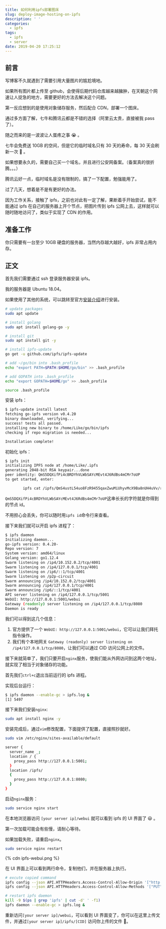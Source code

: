 ```yaml
---
title: 如何利用ipfs部署图床
slug: deploy-image-hosting-on-ipfs
description: ' '
categories:
  - ipfs
tags:
  - ipfs
  - server
date: 2019-04-20 17:25:12
---
```


## 前言

写博客不久就遇到了需要引用大量图片的尴尬境地。

如果所有图片都上传至 github，会使得后期代码仓库越来越臃肿，在天朝这个网速让人捉急的地方，需要更好的方法去解决这个问题。

第一反应想到的是使用对象储存服务，然后配合 CDN，部署一个图床。

通过多方面了解，七牛和腾讯云都是不错的选择（阿里云太贵，直接被我 pass 了）。

随之而来的是一波波让人蛋疼之事 😭 。

七牛会免费送 10GB 的空间，但是它的临时域名只有 30 天的寿命，每 30 天会刷新一次 🤒 。

如果想要永久的，需要自己买一个域名，并且进行公安网备案。（备案真的很折腾。。。）

腾讯云好一点，临时域名是没有限制的，搞了一下配置，勉强能用了。

过了几天，想着是不是有更好的办法。

因为工作关系，接触了 ipfs，之前也对此有一定了解，果断着手开始尝试，能不能通过 ipfs 在自己的服务器上开个节点，把图片传到 ipfs 公网上去，这样就可以随时随地访问了，类似于实现了 CDN 的作用。

## 准备工作

你只需要有一台至少 10GB 硬盘的服务器，当然内存越大越好，ipfs 非常占用内存。

## 正文

首先我们需要通过 ssh 登录服务器安装 ipfs。

我的服务器是 Ubuntu 18.04。

如果使用了其他的系统，可以跳转至官方[安装介绍](https://docs.ipfs.io/introduction/install/)进行安装。

```bash
# update packages
sudo apt update

# install golang
sudo apt install golang-go -y

# install git
sudo apt install git -y

# install ipfs-update
go get -u github.com/ipfs/ipfs-update

# add ~/go/bin into .bash_profile
echo "export PATH=$PATH:$HOME/go/bin" >> .bash_profile

# add GOPATH into .bash_profile
echo "export GOPATH=$HOME/go" >> .bash_profile

source .bash_profile
```

安装 ipfs：

```bash
$ ipfs-update install latest
fetching go-ipfs version v0.4.20
binary downloaded, verifying...
success! tests all passed.
installing new binary to /home/Like/go/bin/ipfs
checking if repo migration is needed...

Installation complete!
```

初始化 ipfs：

```bash
$ ipfs init
initializing IPFS node at /home/Like/.ipfs
generating 2048-bit RSA keypair...done
peer identity: QmS5DQXifPi4cBRDYhVLWbSAYcMEvt4J6RdBs4mCMr7oUP
to get started, enter:

        ipfs cat /ipfs/QmS4ustL54uo8FzR9455qaxZwuMiUhyvMcX9Ba8nUH4uVv/readme
```

`QmS5DQXifPi4cBRDYhVLWbSAYcMEvt4J6RdBs4mCMr7oUP`这串长长的字符就是你得到的节点 id。

不用担心会丢失，你可以随时用`ipfs id`命令行来查看。

接下来我们就可以开启 ipfs 进程了：

```bash
$ ipfs daemon
Initializing daemon...
go-ipfs version: 0.4.20-
Repo version: 7
System version: amd64/linux
Golang version: go1.12.4
Swarm listening on /ip4/10.152.0.2/tcp/4001
Swarm listening on /ip4/127.0.0.1/tcp/4001
Swarm listening on /ip6/::1/tcp/4001
Swarm listening on /p2p-circuit
Swarm announcing /ip4/10.152.0.2/tcp/4001
Swarm announcing /ip4/127.0.0.1/tcp/4001
Swarm announcing /ip6/::1/tcp/4001
API server listening on /ip4/127.0.0.1/tcp/5001
WebUI: http://127.0.0.1:5001/webui
Gateway (readonly) server listening on /ip4/127.0.0.1/tcp/8080
Daemon is ready
```

我们可以得到这几个信息：

1. 官方提供了一个 `WebUI: http://127.0.0.1:5001/webui`，它可以让我们拜托指令操作。
2. 我们有个本地网关 `Gateway (readonly) server listening on /ip4/127.0.0.1/tcp/8080`，让我们可以通过 CID 访问公网上的文件。

接下来就简单了，我们只要开启`nginx`服务，使我们能从外网访问到这两个地址，就实现了相当于对象储存的功能。

首先我们`ctrl+c`退出当前运行的 ipfs 进程。

实现后台运行：

```bash
$ ipfs daemon --enable-gc > ipfs.log &
[1] 5497
```

接下来我们安装`nginx`:

```bash
sudo apt install nginx -y
```

安装完成后，通过`vim`修改配置，下面提供了配置，直接照抄就好。

```bash
sudo vim /etc/nginx/sites-available/default
```

```bash
server {
  server_name _;
  location / {
    proxy_pass http://127.0.0.1:5001;
  }
  location /ipfs/
  {
    proxy_pass http://127.0.0.1:8080;
  }
}
```

启动`nginx`服务：

```bash
sudo service nginx start
```

在本地浏览器访问 `[your server ip]/webui` 就可以看到 ipfs 的 UI 界面了 😃 。

第一次加载可能会有些慢，请耐心等待。

如果加载失败，请重启`nginx`。

```bash
sudo service nginx restart
```

{% cdn ipfs-webui.png %}

在 UI 界面上可以看到两行命令，复制他们，并在服务器上执行。

```bash
# excute copied command
ipfs config --json API.HTTPHeaders.Access-Control-Allow-Origin '["http://[your server ip]", "http://127.0.0.1:5001", "https://webui.ipfs.io"]'
ipfs config --json API.HTTPHeaders.Access-Control-Allow-Methods '["PUT", "GET", "POST"]'

# restart ipfs daemon
kill -9 $(ps | grep 'ipfs' | cut -d' ' -f1)
ipfs daemon --enable-gc > ipfs.log &
```

重新访问`[your server ip]/webui`，可以看到 UI 界面变了，你可以在这里上传文件，并通过`[your server ip]/ipfs/[CID]` 访问你上传的文件 🎉。
